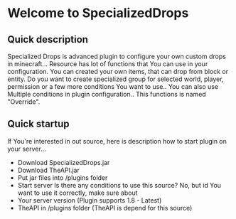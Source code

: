 # Welcome to SpecializedDrops
## Quick description
Specialized Drops is advanced plugin to configure your own custom drops in minecraft...
Resource has lot of functions that You can use in your configuration.
You can created your own items, that can drop from block or entity.
Do you want to create specialized group for selected world, player, permission or a few more conditions You want to use..
You can also use Multiple conditions in plugin configuration.. This functions is named "Override".
## Quick startup
If You're interested in out source, here is description how to start plugin on your server...
- Download SpecializedDrops.jar
- Download TheAPI.jar
- Put jar files into /plugins folder
- Start server
Is there any conditions to use this source?
No, but id You want to use it correctly, make sure about
- Your server version (Plugin supports 1.8 - Latest)
- TheAPI in /plugins folder (TheAPI is depend for this source)

